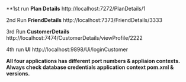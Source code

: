 **1st run **Plan Details**
http://localhost:7272/PlanDetails/1

2nd Run **FriendDetails**
http://localhost:7373/FriendDetails/3333

3rd Run **CustomerDetails**
http://localhost:7474/CustomerDetails/viewProfile/2222

4th run **UI**
http://localhost:9898/Ui/loginCustomer

**All four applications has different port numbers & appliaion contexts.**
**Always check
database credentials 
application context
pom.xml & versions.**
